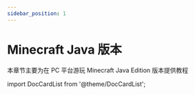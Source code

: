 ```yaml
---
sidebar_position: 1
---
```


# Minecraft Java 版本

本章节主要为在 PC 平台游玩 Minecraft Java Edition 版本提供教程

import DocCardList from '@theme/DocCardList';

<DocCardList />